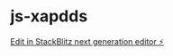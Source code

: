 # js-xapdds

[Edit in StackBlitz next generation editor ⚡️](https://stackblitz.com/~/github.com/kzkio114/js-xapdds)